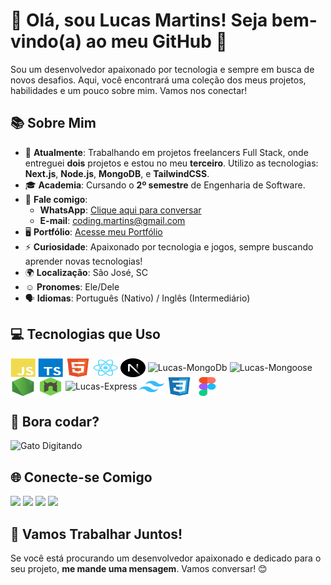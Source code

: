 # 👋 Olá, sou Lucas Martins! Seja bem-vindo(a) ao meu GitHub 🚀

Sou um desenvolvedor apaixonado por tecnologia e sempre em busca de novos desafios. Aqui, você encontrará uma coleção dos meus projetos, habilidades e um pouco sobre mim. Vamos nos conectar!

## 📚 Sobre Mim

- 🔭 **Atualmente**: Trabalhando em projetos freelancers Full Stack, onde entreguei **dois** projetos e estou no meu **terceiro**. Utilizo as tecnologias: **Next.js**, **Node.js**, **MongoDB**, e **TailwindCSS**.
- 🎓 **Academia**: Cursando o **2º semestre** de Engenharia de Software.
- 📲 **Fale comigo**:  
  - **WhatsApp**: [Clique aqui para conversar](https://wa.me/5548999303178?text=Ol%C3%A1%2C%20estou%20vindo%20atrav%C3%A9s%20do%20seu%20GitHub%20%20!)
  - **E-mail**: [coding.martins@gmail.com](mailto:coding.martins@gmail.com)
- 🖥️ **Portfólio**: [Acesse meu Portfólio](http://codingmartins.com)
- ⚡ **Curiosidade**: Apaixonado por tecnologia e jogos, sempre buscando aprender novas tecnologias!
- 🌍 **Localização**: São José, SC
- ☺️ **Pronomes**: Ele/Dele
- 🗣️ **Idiomas**: Português (Nativo) / Inglês (Intermediário)

## 💻 Tecnologias que Uso

<div style="display: inline_block">
  <img align="center" alt="Lucas-Js" height="30" width="40" src="https://raw.githubusercontent.com/devicons/devicon/master/icons/javascript/javascript-plain.svg">
  <img align="center" alt="Lucas-Ts" height="30" width="40" src="https://raw.githubusercontent.com/devicons/devicon/master/icons/typescript/typescript-plain.svg">
  <img align="center" alt="Lucas-HTML" height="30" width="40" src="https://raw.githubusercontent.com/devicons/devicon/master/icons/html5/html5-original.svg">
  <img align="center" alt="Lucas-React" height="30" width="40" src="https://raw.githubusercontent.com/devicons/devicon/master/icons/react/react-original.svg">
  <img align="center" alt="Lucas-NextJs" height="30" width="40" src="https://raw.githubusercontent.com/devicons/devicon/ca28c779441053191ff11710fe24a9e6c23690d6/icons/nextjs/nextjs-original.svg">
  <img align="center" alt="Lucas-MongoDb" height="30" width="40" src="https://www.svgrepo.com/show/331488/mongodb.svg">
  <img align="center" alt="Lucas-Mongoose" height="30" width="40" src="https://www.pngfind.com/pngs/m/430-4309574_mongoose-js-logo-hd-png-download.png">
  <img align="center" alt="Lucas-NodeJs" height="30" width="40" src="https://raw.githubusercontent.com/devicons/devicon/refs/heads/master/icons/nodejs/nodejs-original.svg">
  <img align="center" alt="Lucas-NodeMon" height="30" width="40" src="https://raw.githubusercontent.com/devicons/devicon/refs/heads/master/icons/nodemon/nodemon-original.svg">
  <img align="center" alt="Lucas-Express" height="30" width="40" src="https://w7.pngwing.com/pngs/846/87/png-transparent-mean-solution-stack-express-js-node-js-javascript-github-text-trademark-logo-thumbnail.png">
  <img align="center" alt="Lucas-Tailwindcss" height="30" width="40" src="https://raw.githubusercontent.com/devicons/devicon/refs/heads/master/icons/tailwindcss/tailwindcss-original.svg">
  <img align="center" alt="Lucas-CSS" height="30" width="40" src="https://raw.githubusercontent.com/devicons/devicon/master/icons/css3/css3-original.svg">
  <img align="center" alt="Lucas-Figma" height="30" width="40" src="https://raw.githubusercontent.com/devicons/devicon/refs/heads/master/icons/figma/figma-original.svg">
</div>


## 🚀 Bora codar?

![Gato Digitando](https://www.tramaweb.com.br/wp-content/uploads/2019/10/f6719fd6-tenor.gif)

## 🌐 Conecte-se Comigo

<div> 
  <a href="https://www.instagram.com/martins.lucas_/" target="_blank"><img src="https://img.shields.io/badge/-Instagram-%23E4405F?style=for-the-badge&logo=instagram&logoColor=white" target="_blank"></a>
  <a href="mailto:coding.martins@gmail.com"><img src="https://img.shields.io/badge/-Gmail-%23333?style=for-the-badge&logo=gmail&logoColor=white" target="_blank"></a>
  <a href="https://www.linkedin.com/in/lucas-martins-devfullstack" target="_blank"><img src="https://img.shields.io/badge/-LinkedIn-%230077B5?style=for-the-badge&logo=linkedin&logoColor=white" target="_blank"></a> 
  <a href="https://wa.me/5548999303178?text=Ol%C3%A1%2C%20estou%20vindo%20atrav%C3%A9s%20do%20seu%20GitHub%20%20!" target="_blank"><img src="https://img.shields.io/badge/WhatsApp-25D366?style=for-the-badge&logo=whatsapp&logoColor=white" target="_blank"></a> 
</div>

## 🤝 Vamos Trabalhar Juntos!
Se você está procurando um desenvolvedor apaixonado e dedicado para o seu projeto, **me mande uma mensagem**. Vamos conversar! 😊

